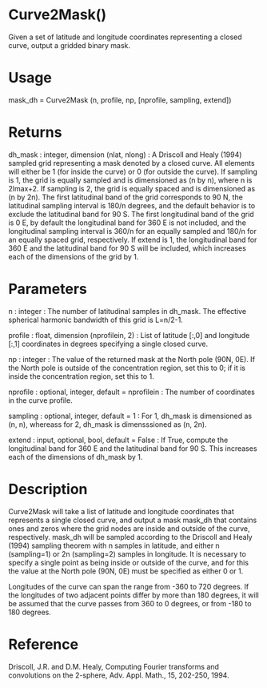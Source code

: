 # Curve2Mask()

Given a set of latitude and longitude coordinates representing a closed curve, output a gridded binary mask.

# Usage

mask_dh = Curve2Mask (n, profile, np, [nprofile, sampling, extend])

# Returns

dh_mask : integer, dimension (nlat, nlong)
:   A Driscoll and Healy (1994) sampled grid representing a mask denoted by a closed curve. All elements will either be 1 (for inside the curve) or 0 (for outside the curve). If sampling is 1, the grid is equally sampled and is dimensioned as (n by n), where n is 2lmax+2. If sampling is 2, the grid is equally spaced and is dimensioned as (n by 2n). The first latitudinal band of the grid corresponds to 90 N, the latitudinal sampling interval is 180/n degrees, and the default behavior is to exclude the latitudinal band for 90 S. The first longitudinal band of the grid is 0 E, by default the longitudinal band for 360 E is not included, and the longitudinal sampling interval is 360/n for an equally sampled and 180/n for an equally spaced grid, respectively. If extend is 1, the longitudinal band for 360 E and the latitudinal band for 90 S will be included, which increases each of the dimensions of the grid by 1.

# Parameters

n : integer
:   The number of latitudinal samples in dh_mask. The effective spherical harmonic bandwidth of this grid is L=n/2-1.

profile : float, dimension (nprofilein, 2)
:   List of latitude [:,0] and longitude [:,1] coordinates in degrees specifying a single closed curve.

np : integer
:   The value of the returned mask at the North pole (90N, 0E). If the North pole is outside of the concentration region, set this to 0; if it is inside the concentration region, set this to 1.

nprofile : optional, integer, default = nprofilein
:   The number of coordinates in the curve profile.

sampling : optional, integer, default = 1
:   For 1, dh_mask is dimensioned as (n, n), whereass for 2, dh_mask is dimensssioned as (n, 2n).

extend : input, optional, bool, default = False
:   If True, compute the longitudinal band for 360 E and the latitudinal band for 90 S. This increases each of the dimensions of dh_mask by 1.

# Description

Curve2Mask will take a list of latitude and longitude coordinates that represents a single closed curve, and output a mask mask_dh that contains ones and zeros where the grid nodes are inside and outside of the curve, respectively. mask_dh will be sampled according to the Driscoll and Healy (1994) sampling theorem with n samples in latitude, and either n (sampling=1) or 2n (sampling=2) samples in longitude. It is necessary to specify a single point as being inside or outside of the curve, and for this the value at the North pole (90N, 0E) must be specified as either 0 or 1.

Longitudes of the curve can span the range from -360 to 720 degrees. If the longitudes of two adjacent points differ by more than 180 degrees, it will be assumed that the curve passes from 360 to 0 degrees, or from -180 to 180 degrees.

# Reference

Driscoll, J.R. and D.M. Healy, Computing Fourier transforms and convolutions on the 2-sphere, Adv. Appl. Math., 15, 202-250, 1994.
